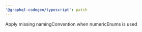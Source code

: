```yaml
---
'@graphql-codegen/typescript': patch
---
```


Apply missing namingConvention when numericEnums is used

